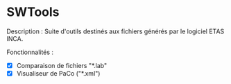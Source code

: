 # SWTools

Description  : Suite d'outils destinés aux fichiers générés par le logiciel ETAS INCA.

Fonctionnalités :
  - [X] Comparaison de fichiers "*.lab"
  - [X] Visualiseur de PaCo ("*.xml")
